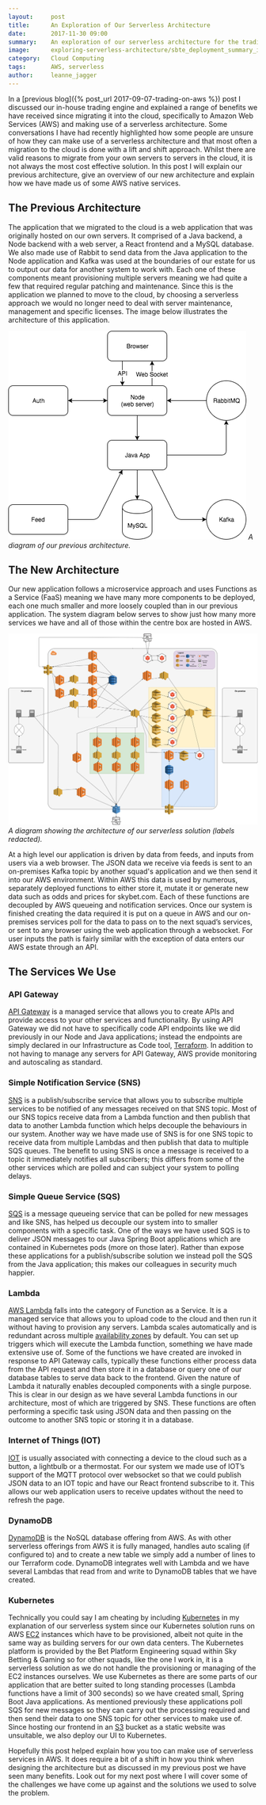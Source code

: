 ```yaml
---
layout:     post
title:      An Exploration of Our Serverless Architecture
date:       2017-11-30 09:00
summary:    An exploration of our serverless architecture for the trading engine and how we make use of AWS services.
image:      exploring-serverless-architecture/sbte_deployment_summary_image.png
category:   Cloud Computing
tags:       AWS, serverless
author:     leanne_jagger
---
```


In a [previous blog]({% post_url 2017-09-07-trading-on-aws %}) post I discussed our in-house trading engine and explained a range of benefits we have received since migrating it into the cloud, specifically to Amazon Web Services (AWS) and making use of a serverless architecture. Some conversations I have had recently highlighted how some people are unsure of how they can make use of a serverless architecture and that most often a migration to the cloud is done with a lift and shift approach. Whilst there are valid reasons to migrate from your own servers to servers in the cloud, it is not always the most cost effective solution. In this post I will explain our previous architecture, give an overview of our new architecture and explain how we have made us of some AWS native services.

## The Previous Architecture
The application that we migrated to the cloud is a web application that was originally hosted on our own servers. It comprised of a Java backend, a Node backend with a web server, a React frontend and a MySQL database. We also made use of Rabbit to send data from the Java application to the Node application and Kafka was used at the boundaries of our estate for us to output our data for another system to work with. Each one of these components meant provisioning multiple servers meaning we had quite a few that required regular patching and maintenance. Since this is the application we planned to move to the cloud, by choosing a serverless approach we would no longer need to deal with server maintenance, management and specific licenses. The image below illustrates the architecture of this application.

![Our previous architecture](/images/exploring-serverless-architecture/sbte_old_architecture.png)
*A diagram of our previous architecture.*

## The New Architecture
Our new application follows a microservice approach and uses Functions as a Service (FaaS) meaning we have many more components to be deployed, each one much smaller and more loosely coupled than in our previous application. The system diagram below serves to show just how many more services we have and all of those within the centre box are hosted in AWS.

![Our new architecture](/images/exploring-serverless-architecture/sbte_deployment_diagram.jpg)
*A diagram showing the architecture of our serverless solution (labels redacted).*

At a high level our application is driven by data from feeds, and inputs from users via a web browser. The JSON data we receive via feeds is sent to an on-premises Kafka topic by another squad's application and we then send it into our AWS environment. Within AWS this data is used by numerous, separately deployed functions to either store it, mutate it or generate new data such as odds and prices for skybet.com. Each of these functions are decoupled by AWS queueing and notification services. Once our system is finished creating the data required it is put on a queue in AWS and our on-premises services poll for the data to pass on to the next squad’s services, or sent to any browser using the web application through a websocket. For user inputs the path is fairly similar with the exception of data enters our AWS estate through an API.

## The Services We Use
### API Gateway
[API Gateway](https://aws.amazon.com/api-gateway/) is a managed service that allows you to create APIs and provide access to your other services and functionality. By using API Gateway we did not have to specifically code API endpoints like we did previously in our Node and Java applications; instead the endpoints are simply declared in our Infrastructure as Code tool, [Terraform](https://www.terraform.io/). In addition to not having to manage any servers for API Gateway, AWS provide monitoring and autoscaling as standard.

### Simple Notification Service (SNS)
[SNS](https://aws.amazon.com/sns/) is a publish/subscribe service that allows you to subscribe multiple services to be notified of any messages received on that SNS topic. Most of our SNS topics receive data from a Lambda function and then publish that data to another Lambda function which helps decouple the behaviours in our system. Another way we have made use of SNS is for one SNS topic to receive data from multiple Lambdas and then publish that data to multiple SQS queues. The benefit to using SNS is once a message is received to a topic it immediately notifies all subscribers; this differs from some of the other services which are polled and can subject your system to polling delays.

### Simple Queue Service (SQS)
[SQS](https://aws.amazon.com/sqs/) is a message queueing service that can be polled for new messages and like SNS, has helped us decouple our system into to smaller components with a specific task. One of the ways we have used SQS is to deliver JSON messages to our Java Spring Boot applications which are contained in Kubernetes pods (more on those later). Rather than expose these applications for a publish/subscribe solution we instead poll the SQS from the Java application; this makes our colleagues in security much happier.

### Lambda
[AWS Lambda](https://aws.amazon.com/lambda/) falls into the category of Function as a Service. It is a managed service that allows you to upload code to the cloud and then run it without having to provision any servers. Lambda scales automatically and is redundant across multiple [availability zones](http://docs.aws.amazon.com/AWSEC2/latest/UserGuide/using-regions-availability-zones.html) by default. You can set up triggers which will execute the Lambda function, something we have made extensive use of. Some of the functions we have created are invoked in response to API Gateway calls, typically these functions either process data from the API request and then store it in a database or query one of our database tables to serve data back to the frontend. Given the nature of Lambda it naturally enables decoupled components with a single purpose. This is clear in our design as we have several Lambda functions in our architecture, most of which are triggered by SNS. These functions are often performing a specific task using JSON data and then passing on the outcome to another SNS topic or storing it in a database.

### Internet of Things (IOT)
[IOT](https://aws.amazon.com/iot/) is usually associated with connecting a device to the cloud such as a button, a lightbulb or a thermostat. For our system we made use of IOT’s support of the MQTT protocol over websocket so that we could publish JSON data to an IOT topic and have our React frontend subscribe to it. This allows our web application users to receive updates without the need to refresh the page.

### DynamoDB
[DynamoDB](https://aws.amazon.com/dynamodb/) is the NoSQL database offering from AWS. As with other serverless offerings from AWS it is fully managed, handles auto scaling (if configured to) and to create a new table we simply add a number of lines to our Terraform code. DynamoDB integrates well with Lambda and we have several Lambdas that read from and write to DynamoDB tables that we have created.

### Kubernetes
Technically you could say I am cheating by including [Kubernetes](https://kubernetes.io/) in my explanation of our serverless system since our Kubernetes solution runs on AWS [EC2](https://aws.amazon.com/ec2/) instances which have to be provisioned, albeit not quite in the same way as building servers for our own data centers. The Kubernetes platform is provided by the Bet Platform Engineering squad within Sky Betting & Gaming so for other squads, like the one I work in, it is a serverless solution as we do not handle the provisioning or managing of the EC2 instances ourselves. We use Kubernetes as there are some parts of our application that are better suited to long standing processes (Lambda functions have a limit of 300 seconds) so we have created small, Spring Boot Java applications. As mentioned previously these applications poll SQS for new messages so they can carry out the processing required and then send their data to one SNS topic for other services to make use of. Since hosting our frontend in an [S3](https://aws.amazon.com/s3/) bucket as a static website was unsuitable, we also deploy our UI to Kubernetes.

Hopefully this post helped explain how you too can make use of serverless services in AWS. It does require a bit of a shift in how you think when designing the architecture but as discussed in my previous post we have seen many benefits. Look out for my next post where I will cover some of the challenges we have come up against and the solutions we used to solve the problem.
